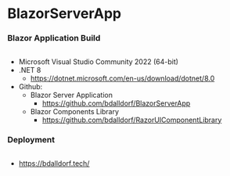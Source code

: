 # BlazorServerApp
### Blazor Application Build
##
- Microsoft Visual Studio Community 2022 (64-bit)
- .NET 8 
	-	https://dotnet.microsoft.com/en-us/download/dotnet/8.0
-	Github: 
	- Blazor Server Application
		- https://github.com/bdalldorf/BlazorServerApp
	- Blazor Components Library
		- https://github.com/bdalldorf/RazorUIComponentLibrary

### Deployment
##
  - https://bdalldorf.tech/
